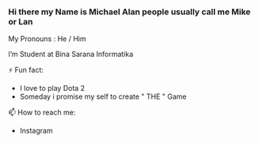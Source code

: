 ### Hi there my Name is Michael Alan people usually call me Mike or Lan ###

My Pronouns : He / Him

I’m Student at Bina Sarana Informatika

⚡ Fun fact: 
- I love to play Dota 2
- Someday i promise my self to create " THE " Game

📫 How to reach me: 
- <div href=”https://www.instagram.com/michael_alan01/”>Instagram</div>

<!--
**LanS0/LanS0** is a ✨ _special_ ✨ repository because its `README.md` (this file) appears on your GitHub profile.

Here are some ideas to get you started:

- 🔭 I’m currently working on ...
- 🌱 I’m currently learning ...
- 👯 I’m looking to collaborate on ...
- 🤔 I’m looking for help with ...
- 💬 Ask me about ...
- 📫 How to reach me: ...
- 😄 Pronouns: ...
- ⚡ Fun fact: ...
-->
